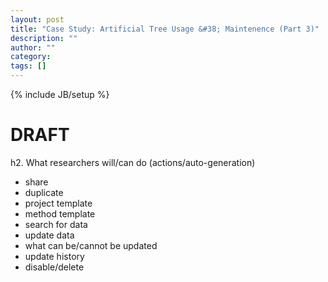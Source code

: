 ```yaml
---
layout: post
title: "Case Study: Artificial Tree Usage &#38; Maintenence (Part 3)"
description: ""
author: ""
category: 
tags: []
---
```

{% include JB/setup %}


DRAFT
=====

h2. What researchers will/can do (actions/auto-generation)
- share
- duplicate
- project template
- method template
- search for data
- update data 
- what can be/cannot be updated
- update history
- disable/delete